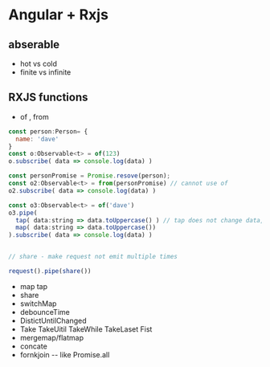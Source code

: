 # Angular + Rxjs

## abserable 
 - hot vs cold
 - finite vs infinite

## RXJS functions

- of , from

```Javascript
const person:Person= {
  name: 'dave'
}
const o:Observable<t> = of(123)
o.subscribe( data => console.log(data) )

const personPromise = Promise.resove(person);
const o2:Observable<t> = from(personPromise) // cannot use of
o2.subscribe( data => console.log(data) )

const o3:Observable<t> = of('dave')
o3.pipe(
  tap( data:string => data.toUppercase() ) // tap does not change data,  it if you do not want to change it 
  map( data:string => data.toUppercase())
).subscribe( data => console.log(data) )


// share - make request not emit multiple times

request().pipe(share())


```
- map tap
- share
- switchMap
- debounceTime
- DistictUntilChanged
- Take TakeUitil TakeWhile TakeLaset Fist
- mergemap/flatmap
- concate
- fornkjoin -- like Promise.all
